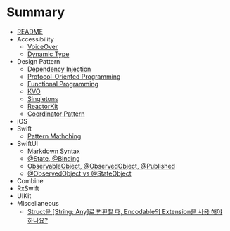 # Summary
* [README](README.md)
* Accessibility
     * [VoiceOver](g3doc/tutorials/mnisft/beginners/index.md)          
     * [Dynamic Type](g3doc/tutorials/mnisft/pros/index.md)                         
* Design Pattern
     * [Dependency Injection](g3doc/tutorials/mnist/beginners/index.md)          
     * [Protocol-Oriented Programming](g3doc/tutorials/mnist/pros/index.md)            
     * [Functional Programming](g3doc/tutorials/mnist/pros/index.md)                         
     * [KVO](g3doc/tutorials/mnist/pros/index.md)                                
     * [Singletons](g3doc/tutorials/mnist/pros/index.md)                  
     * [ReactorKit](g3doc/tutorials/mnist/pros/index.md)                  
     * [Coordinator Pattern](g3doc/tutorials/mnist/pros/index.md)                         
* iOS                
* Swift    
     * [Pattern Mathching](Swift/swift-pattern-mathching.md)        
* SwiftUI                         
     * [Markdown Syntax](SwiftUI/markdown-syntax.md)           
     * [@State, @Binding](SwiftUI/state-binding.md)           
     * [ObservableObject, @ObservedObject, @Published](SwiftUI/observableobject-observedobject-published.md)     
     * [@ObservedObject vs @StateObject](SwiftUI/observed-state-object.md)                                 
* Combine                   
* RxSwift 
* UIKit
* Miscellaneous
     * [Struct을 [String: Any]로 변환할 때, Encodable의 Extension을 사용 해야 하나요?](Miscellaneous/stringany-convert-encodable.md)

